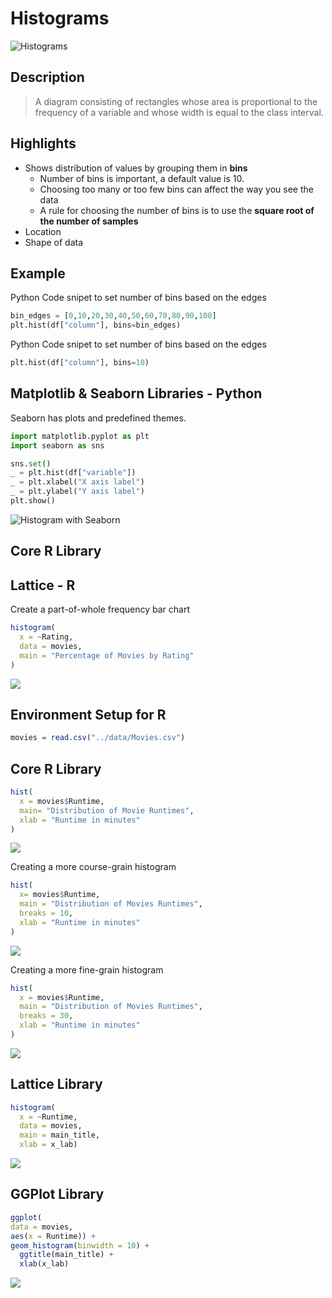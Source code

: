 # Histograms


![Histograms](../../images/statistics/histogram.png)

## Description

> A diagram consisting of rectangles whose area is proportional to the frequency of a variable and whose width is equal to the class interval.

## Highlights

  * Shows distribution of values by grouping them in **bins**
    * Number of bins is important, a default value is 10. 
    * Choosing too many or too few bins can affect the way you see the data
    * A rule for choosing the number of bins is to use the **square root of the number of samples**
  * Location
  * Shape of data  

## Example

Python Code snipet to set number of bins based on the edges

```python
bin_edges = [0,10,20,30,40,50,60,70,80,90,100]
plt.hist(df["column"], bins=bin_edges)
```

Python Code snipet to set number of bins based on the edges

```python
plt.hist(df["column"], bins=10)
```

## Matplotlib & Seaborn Libraries - Python

Seaborn has plots and predefined themes.

```python
import matplotlib.pyplot as plt
import seaborn as sns

sns.set()
_ = plt.hist(df["variable"])
_ = plt.xlabel("X axis label")
_ = plt.ylabel("Y axis label")
plt.show()
```

![Histogram with Seaborn](../../images/statistics/histogramsns.png)


## Core R Library



## Lattice - R

Create a part-of-whole frequency bar chart

``` r
histogram(
  x = ~Rating,
  data = movies,
  main = "Percentage of Movies by Rating"
)
```

![](../../images/statistics/histogram_lattice_1.png)


## Environment Setup for R

``` r
movies = read.csv("../data/Movies.csv")
```

## Core R Library

``` r
hist(
  x = movies$Runtime,
  main= "Distribution of Movie Runtimes",
  xlab = "Runtime in minutes"
)
```

![](../../images/statistics/histogram_chart_1.png)

Creating a more course-grain histogram

``` r
hist(
  x= movies$Runtime,
  main = "Distribution of Movies Runtimes",
  breaks = 10,
  xlab = "Runtime in minutes"
)
```

![](../../images/statistics/histogram_chart_2.png)

Creating a more fine-grain histogram

``` r
hist(
  x = movies$Runtime,
  main = "Distribution of Movies Runtimes",
  breaks = 30,
  xlab = "Runtime in minutes"
)
```

![](../../images/statistics/histogram_chart_3.png)

## Lattice Library

``` r
histogram(
  x = ~Runtime,
  data = movies,
  main = main_title,
  xlab = x_lab)
```

![](../../images/statistics/histogram_chart_4.png)

## GGPlot Library


``` r
ggplot(
data = movies,
aes(x = Runtime)) +
geom_histogram(binwidth = 10) +
  ggtitle(main_title) + 
  xlab(x_lab)
```

![](../../images/statistics/histogram_chart_5.png)